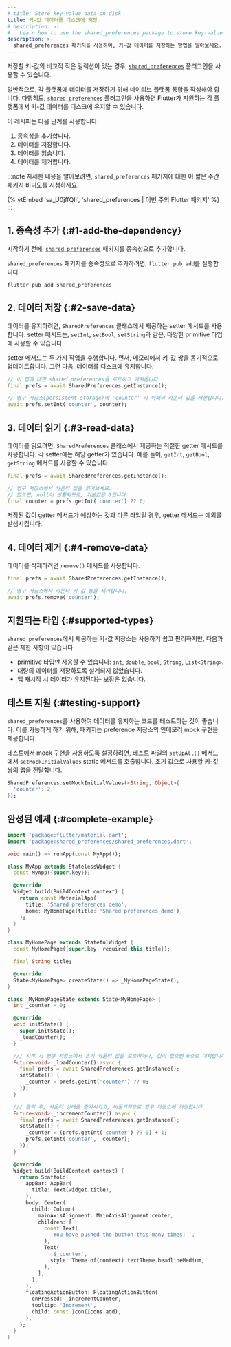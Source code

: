 ```yaml
---
# title: Store key-value data on disk
title: 키-값 데이터를 디스크에 저장
# description: >-
#   Learn how to use the shared_preferences package to store key-value data.
description: >-
  shared_preferences 패키지를 사용하여, 키-값 데이터를 저장하는 방법을 알아보세요.
---
```


<?code-excerpt path-base="cookbook/persistence/key_value/"?>

저장할 키-값의 비교적 작은 컬렉션이 있는 경우, [`shared_preferences`][] 플러그인을 사용할 수 있습니다.

일반적으로, 각 플랫폼에 데이터를 저장하기 위해 네이티브 플랫폼 통합을 작성해야 합니다. 
다행히도, [`shared_preferences`][] 플러그인을 사용하면 
Flutter가 지원하는 각 플랫폼에서 키-값 데이터를 디스크에 유지할 수 있습니다.

이 레시피는 다음 단계를 사용합니다.

  1. 종속성을 추가합니다.
  2. 데이터를 저장합니다.
  3. 데이터를 읽습니다.
  4. 데이터를 제거합니다.

:::note
자세한 내용을 알아보려면, `shared_preferences` 패키지에 대한 이 짧은 주간 패키지 비디오를 시청하세요.

{% ytEmbed 'sa_U0jffQII', 'shared_preferences | 이번 주의 Flutter 패키지' %}
:::

## 1. 종속성 추가 {:#1-add-the-dependency}

시작하기 전에, [`shared_preferences`][] 패키지를 종속성으로 추가합니다.

`shared_preferences` 패키지를 종속성으로 추가하려면, `flutter pub add`를 실행합니다.

```console
flutter pub add shared_preferences
```

## 2. 데이터 저장 {:#2-save-data}

데이터를 유지하려면, `SharedPreferences` 클래스에서 제공하는 setter 메서드를 사용합니다. 
setter 메서드는, `setInt`, `setBool`, `setString`과 같은, 다양한 primitive 타입에 사용할 수 있습니다.

setter 메서드는 두 가지 작업을 수행합니다. 
먼저, 메모리에서 키-값 쌍을 동기적으로 업데이트합니다. 
그런 다음, 데이터를 디스크에 유지합니다.

<?code-excerpt "lib/partial_excerpts.dart (Step2)"?>
```dart
// 이 앱에 대한 shared preferences을 로드하고 가져옵니다.
final prefs = await SharedPreferences.getInstance();

// 영구 저장소(persistent storage)에 'counter' 키 아래의 카운터 값을 저장합니다.
await prefs.setInt('counter', counter);
```

## 3. 데이터 읽기 {:#3-read-data}

데이터를 읽으려면, `SharedPreferences` 클래스에서 제공하는 적절한 getter 메서드를 사용합니다. 
각 setter에는 해당 getter가 있습니다. 
예를 들어, `getInt`, `getBool`, `getString` 메서드를 사용할 수 있습니다.

<?code-excerpt "lib/partial_excerpts.dart (Step3)"?>
```dart
final prefs = await SharedPreferences.getInstance();

// 영구 저장소에서 카운터 값을 읽어보세요.
// 없으면, null이 반환되므로, 기본값은 0입니다.
final counter = prefs.getInt('counter') ?? 0;
```

저장된 값이 getter 메서드가 예상하는 것과 다른 타입일 경우, getter 메서드는 예외를 발생시킵니다.

## 4. 데이터 제거 {:#4-remove-data}

데이터를 삭제하려면 `remove()` 메서드를 사용합니다.

<?code-excerpt "lib/partial_excerpts.dart (Step4)"?>
```dart
final prefs = await SharedPreferences.getInstance();

// 영구 저장소에서 카운터 키-값 쌍을 제거합니다.
await prefs.remove('counter');
```

## 지원되는 타입 {:#supported-types}

`shared_preferences`에서 제공하는 키-값 저장소는 사용하기 쉽고 편리하지만, 다음과 같은 제한 사항이 있습니다.

* primitive 타입만 사용할 수 있습니다: `int`, `double`, `bool`, `String`, `List<String>`.
* 대량의 데이터를 저장하도록 설계되지 않았습니다.
* 앱 재시작 시 데이터가 유지된다는 보장은 없습니다.

## 테스트 지원 {:#testing-support}

`shared_preferences`를 사용하여 데이터를 유지하는 코드를 테스트하는 것이 좋습니다. 
이를 가능하게 하기 위해, 패키지는 preference 저장소의 인메모리 mock 구현을 제공합니다.

테스트에서 mock ​​구현을 사용하도록 설정하려면, 
테스트 파일의 `setUpAll()` 메서드에서 `setMockInitialValues` static 메서드를 호출합니다. 
초기 값으로 사용할 키-값 쌍의 맵을 전달합니다.

<?code-excerpt "test/prefs_test.dart (setup)"?>
```dart
SharedPreferences.setMockInitialValues(<String, Object>{
  'counter': 2,
});
```

## 완성된 예제 {:#complete-example}

<?code-excerpt "lib/main.dart"?>
```dart
import 'package:flutter/material.dart';
import 'package:shared_preferences/shared_preferences.dart';

void main() => runApp(const MyApp());

class MyApp extends StatelessWidget {
  const MyApp({super.key});

  @override
  Widget build(BuildContext context) {
    return const MaterialApp(
      title: 'Shared preferences demo',
      home: MyHomePage(title: 'Shared preferences demo'),
    );
  }
}

class MyHomePage extends StatefulWidget {
  const MyHomePage({super.key, required this.title});

  final String title;

  @override
  State<MyHomePage> createState() => _MyHomePageState();
}

class _MyHomePageState extends State<MyHomePage> {
  int _counter = 0;

  @override
  void initState() {
    super.initState();
    _loadCounter();
  }

  /// 시작 시 영구 저장소에서 초기 카운터 값을 로드하거나, 값이 없으면 0으로 대체합니다.
  Future<void> _loadCounter() async {
    final prefs = await SharedPreferences.getInstance();
    setState(() {
      _counter = prefs.getInt('counter') ?? 0;
    });
  }

  /// 클릭 후, 카운터 상태를 증가시키고, 비동기적으로 영구 저장소에 저장합니다.
  Future<void> _incrementCounter() async {
    final prefs = await SharedPreferences.getInstance();
    setState(() {
      _counter = (prefs.getInt('counter') ?? 0) + 1;
      prefs.setInt('counter', _counter);
    });
  }

  @override
  Widget build(BuildContext context) {
    return Scaffold(
      appBar: AppBar(
        title: Text(widget.title),
      ),
      body: Center(
        child: Column(
          mainAxisAlignment: MainAxisAlignment.center,
          children: [
            const Text(
              'You have pushed the button this many times: ',
            ),
            Text(
              '$_counter',
              style: Theme.of(context).textTheme.headlineMedium,
            ),
          ],
        ),
      ),
      floatingActionButton: FloatingActionButton(
        onPressed: _incrementCounter,
        tooltip: 'Increment',
        child: const Icon(Icons.add),
      ),
    );
  }
}
```

[`shared_preferences`]: {{site.pub-pkg}}/shared_preferences

